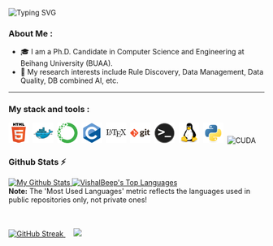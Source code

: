 
![Typing SVG](https://readme-typing-svg.herokuapp.com?lines=Hello%2C+I+am+Ziyan+Han+👋)


  
### About Me :
- 🎓 I am a Ph.D. Candidate in Computer Science and Engineering at Beihang University (BUAA).
- 🔭 My research interests include Rule Discovery, Data Management, Data Quality, DB combined AI, etc.

---

### My stack and tools :

<div>
  <img src="https://github.com/devicons/devicon/blob/master/icons/html5/html5-original-wordmark.svg" title="HTML5" alt="HTML" width="40" height="40"/>&nbsp;
  <img src="https://github.com/devicons/devicon/blob/master/icons/docker/docker-original.svg" title="Docker" alt="Docker" width="40" height="40"/>&nbsp;
  <img src="https://github.com/devicons/devicon/blob/master/icons/anaconda/anaconda-original.svg" title="Anaconda" alt="Anaconda" width="40" height="40"/>&nbsp;
  <img src="https://github.com/devicons/devicon/blob/master/icons/c/c-original.svg" title="C" alt="C" width="40" height="40"/>&nbsp;
  <img src="https://github.com/devicons/devicon/blob/master/icons/latex/latex-original.svg" title="Latex" alt="Latex" width="40" height="40"/>&nbsp;
  <img src="https://github.com/devicons/devicon/blob/master/icons/git/git-original-wordmark.svg" title="Git" alt="Git" width="40" height="40"/>&nbsp;
  <img src="https://raw.githubusercontent.com/github/explore/80688e429a7d4ef2fca1e82350fe8e3517d3494d/topics/terminal/terminal.png" title="Terminal" alt="Terminal" width="40" height="40"/>&nbsp;
  <img src="https://github.com/devicons/devicon/blob/master/icons/linux/linux-original.svg" title="Linux" alt="Linux" width="40" height="40"/>&nbsp;
  <img src="https://github.com/devicons/devicon/blob/master/icons/python/python-original.svg" title="Python" alt="Python" width="40" height="40"/>&nbsp;
  <img src="https://cdn.jsdelivr.net/npm/simple-icons@latest/icons/nvidia.svg" title="CUDA" alt="CUDA" width="40" height="40"/>&nbsp;
</div>

### Github Stats ⚡
  
  <a href="https://github.com/anuraghazra/github-readme-stats">
  <img alt="My Github Stats" src="https://github-readme-stats.vercel.app/api?username=philo-vanguard&count_private=true&show_icons=true&theme=react&hide_border=true&bg_color=1F222E&title_color=F85D7F&icon_color=F8D866&custom_title=Stats" height="180px"/>
  </a>
  <a href="https://github.com/anuraghazra/github-readme-stats">
  <img alt="VishalBeep's Top Languages" src="https://github-readme-stats.vercel.app/api/top-langs/?username=philo-vanguard&langs_count=8&layout=compact&theme=react&hide_border=true&bg_color=1F222E&title_color=F85D7F&icon_color=F8D866" height="180px"/>
  </a>
  <br>
  <b>Note:</b> The 'Most Used Languages' metric reflects the languages used in public repositories only, not private ones!
  <br>
  <br>
  <br>
  
  <p>
  <a href="https://git.io/streak-stats">
    <img src="https://github-readme-streak-stats.herokuapp.com?user=philo-vanguard&theme=blue-green&card_height=210" alt="GitHub Streak" />
  </a>
  &nbsp;&nbsp;&nbsp;
  <img src="https://github.com/Aquarius-blake/Images/blob/main/Profile/gifs/programmer.gif" width="200px"/>
  </p>
 <br>


<!--
**philo-vanguard/philo-vanguard** is a ✨ _special_ ✨ repository because its `README.md` (this file) appears on your GitHub profile.

Here are some ideas to get you started:

- 🔭 I’m currently working on ...
- 🌱 I’m currently learning ...
- 👯 I’m looking to collaborate on ...
- 🤔 I’m looking for help with ...
- 💬 Ask me about ...
- 📫 How to reach me: ...
- 😄 Pronouns: ...
- ⚡ Fun fact: ...
-->
